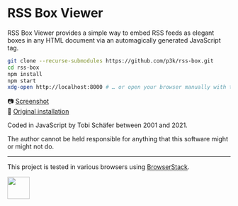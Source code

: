 # RSS Box Viewer

RSS Box Viewer provides a simple way to embed RSS feeds as elegant boxes in any HTML document via an automagically generated JavaScript tag.

```sh
git clone --recurse-submodules https://github.com/p3k/rss-box.git
cd rss-box
npm install
npm start
xdg-open http://localhost:8000 # … or open your browser manually with this URL
```

📷 [Screenshot](img/screenshot.png)  
🧐 [Original installation](https://p3k.org/rss)

Coded in JavaScript by Tobi Schäfer between 2001 and 2021.

The author cannot be held responsible for anything that this software might or might not do.

---

This project is tested in various browsers using [BrowserStack](https://www.browserstack.com).

<a href='https://www.browserstack.com'><img height=50 src='img/browserstack.svg'></a>
